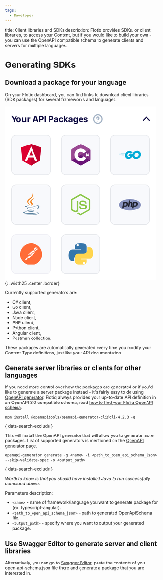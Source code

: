```yaml
---
tags:
  - Developer
---
```


title: Client libraries and SDKs
description: Flotiq provides SDKs, or client libraries, to access your Content, but if you would like to build your own - you can use the OpenAPI compatible schema to generate clients and servers for multiple languages.

# Generating SDKs

## Download a package for your language

On your Flotiq dashboard, you can find links to download client libraries (SDK packages) for several frameworks and languages.

![Available frameworks and languages](images/frameworkslogos.png){: .width25 .center .border}

Currently supported generators are:

* C# client,
* Go client,
* Java client,
* Node client,
* PHP client,
* Python client,
* Angular client,
* Postman collection.
 
These packages are automatically generated every time you modify your Content Type definitions, just like your API documentation.

## Generate server libraries or clients for other languages

If you need more control over how the packages are generated or if you'd like to generate a server package instead - it's fairly easy to do using [OpenAPI generator](https://openapi-generator.tech).
Flotiq always provides your up-to-date API definition in an OpenAPI 3.0 compatible schema, read [how to find your Flotiq OpenAPI schema](../open-api-schema/). 


``` shell
npm install @openapitools/openapi-generator-cli@cli-4.2.3 -g
```
{ data-search-exclude }


This will install the OpenAPI generator that will allow you to generate more packages. List of supported generators is mentioned on the [OpenAPI generator page](https://openapi-generator.tech/docs/generators).

```
openapi-generator generate -g <name> -i <path_to_open_api_schema_json> --skip-validate-spec -o <output_path>
```
{ data-search-exclude }

_Worth to know is that you should have installed Java to run successfully command above._


Parameters description:

* `<name>` - name of framework/language you want to generate package for (ex. typescript-angular).
* `<path_to_open_api_schema_json>` - path to generated OpenApiSchema file.
* `<output_path>` - specify where you want to output your generated package.

## Use Swagger Editor to generate server and client libraries

Alternatively, you can go to [Swagger Editor](https://editor.swagger.io), paste the contents of you open-api-schema.json file there and generate a package that you are interested in.
